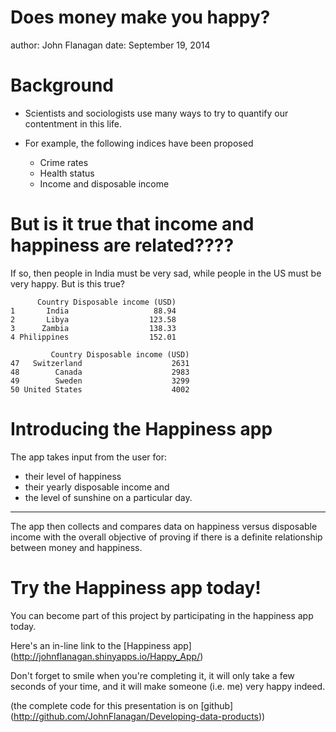 Does money make you happy?
========================================================
author: John Flanagan
date: September 19, 2014

Background
========================================================

- Scientists and sociologists use many ways to try to quantify our contentment in this life.

- For example, the following indices have been proposed 
   - Crime rates
   - Health status
   - Income and disposable income

But is it true that income and happiness are related????
========================================================
If so, then people in India must be very sad, while people in the US must be very happy. But is this true?



```
      Country Disposable income (USD)
1       India                   88.94
2       Libya                  123.58
3      Zambia                  138.33
4 Philippines                  152.01
```

```
         Country Disposable income (USD)
47   Switzerland                    2631
48        Canada                    2983
49        Sweden                    3299
50 United States                    4002
```

Introducing the Happiness app
========================================================

The app takes input from the user for:
- their level of happiness 
- their yearly disposable income and 
- the level of sunshine on a particular day.

- - - 

The app then collects and compares data on happiness versus disposable income with the overall objective of proving if there is a definite relationship between money and happiness.

Try the Happiness app today!
========================================================

You can become part of this project by participating in the happiness app today. 

Here's an in-line link to the [Happiness app] (http://johnflanagan.shinyapps.io/Happy_App/)

Don't forget to smile when you're completing it, it will only take a few seconds of your time, and it will make someone (i.e. me) very happy indeed.


(the complete code for this presentation is on [github] (http://github.com/JohnFlanagan/Developing-data-products))
